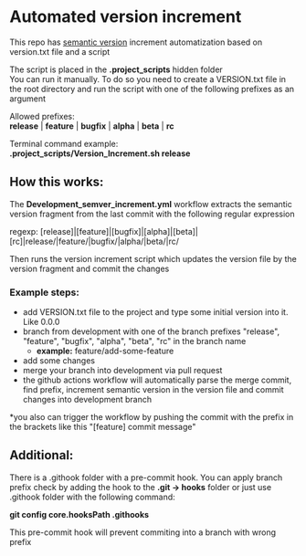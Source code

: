 # Automated version increment

This repo has [semantic version](https://semver.org) increment automatization based on version.txt file and a script

The script is placed in the **.project_scripts** hidden folder  
You can run it manually. To do so you need to create a VERSION.txt file in the root directory and run the script with one of the following prefixes as an argument  

Allowed prefixes:  
**release** | **feature** | **bugfix** | **alpha** | **beta** | **rc**

Terminal command example:  
**.project_scripts/Version_Increment.sh release**

## How this works:  

The **Development_semver_increment.yml** workflow extracts the semantic version fragment from the last commit with the following regular expression  

regexp: \[release]|\[feature]|\[bugfix]|\[alpha]|\[beta]|\[rc]|release/|feature/|bugfix/|alpha/|beta/|rc/    

Then runs the version increment script which updates the version file by the version fragment and commit the changes

### Example steps: 

- add VERSION.txt file to the project and type some initial version into it. Like 0.0.0
- branch from development with one of the branch prefixes "release", "feature", "bugfix", "alpha", "beta", "rc" in the branch name
  - **example:** feature/add-some-feature
- add some changes
- merge your branch into development via pull request
- the github actions workflow will automatically parse the merge commit, find prefix, increment semantic version in the version file and commit changes into development branch

*you also can trigger the workflow by pushing the commit with the prefix in the brackets like this "[feature] commit message"  

## Additional:

There is a .githook folder with a pre-commit hook. You can apply branch prefix check by adding the hook to the **.git -> hooks** folder or just use .githook folder with the following command:

**git config core.hooksPath .githooks**

This pre-commit hook will prevent commiting into a branch with wrong prefix
